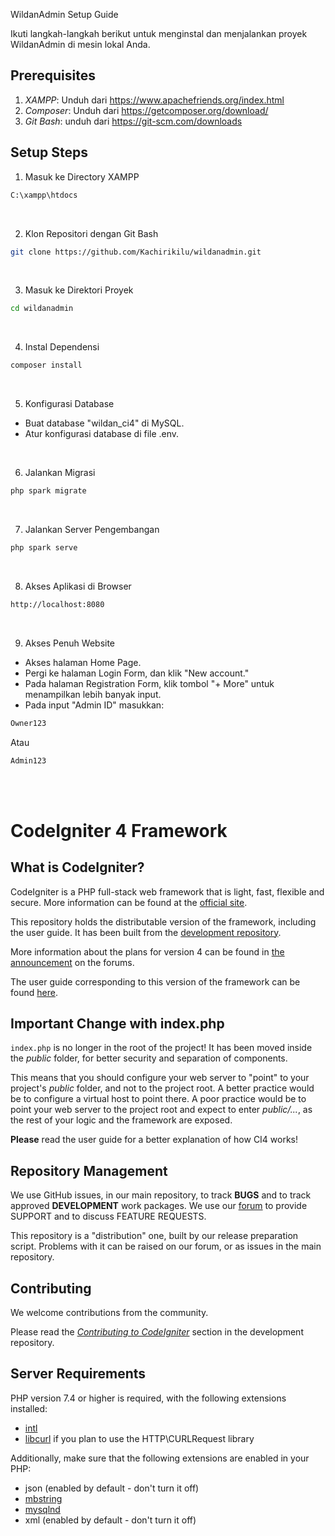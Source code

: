 WildanAdmin Setup Guide

Ikuti langkah-langkah berikut untuk menginstal dan menjalankan proyek WildanAdmin di mesin lokal Anda.

Prerequisites
-------------
1. *XAMPP*: Unduh dari https://www.apachefriends.org/index.html
2. *Composer*: Unduh dari https://getcomposer.org/download/
3. *Git Bash*: unduh dari
https://git-scm.com/downloads

Setup Steps
------------

1. Masuk ke Directory XAMPP
```bash
C:\xampp\htdocs
```
<br>

2. Klon Repositori dengan Git Bash
```bash
git clone https://github.com/Kachirikilu/wildanadmin.git
```
<br>

3. Masuk ke Direktori Proyek
```bash
cd wildanadmin
```
<br>

4. Instal Dependensi
```bash
composer install
```
<br>

5. Konfigurasi Database
- Buat database "wildan_ci4" di MySQL.
- Atur konfigurasi database di file .env.

<br>

6. Jalankan Migrasi
```bash
php spark migrate
```
<br>

7. Jalankan Server Pengembangan
```bash
php spark serve
```
<br>

8. Akses Aplikasi di Browser
```bash
http://localhost:8080
```

<br>

9. Akses Penuh Website
- Akses halaman Home Page.
- Pergi ke halaman Login Form, dan klik "New account."
- Pada halaman Registration Form, klik tombol "+ More" untuk menampilkan lebih banyak input.
- Pada input "Admin ID" masukkan:
```bash
Owner123
```
Atau
```bash
Admin123
```

<br><br>

# CodeIgniter 4 Framework

## What is CodeIgniter?

CodeIgniter is a PHP full-stack web framework that is light, fast, flexible and secure.
More information can be found at the [official site](http://codeigniter.com).

This repository holds the distributable version of the framework,
including the user guide. It has been built from the
[development repository](https://github.com/codeigniter4/CodeIgniter4).

More information about the plans for version 4 can be found in [the announcement](http://forum.codeigniter.com/thread-62615.html) on the forums.

The user guide corresponding to this version of the framework can be found
[here](https://codeigniter4.github.io/userguide/).


## Important Change with index.php

`index.php` is no longer in the root of the project! It has been moved inside the *public* folder,
for better security and separation of components.

This means that you should configure your web server to "point" to your project's *public* folder, and
not to the project root. A better practice would be to configure a virtual host to point there. A poor practice would be to point your web server to the project root and expect to enter *public/...*, as the rest of your logic and the
framework are exposed.

**Please** read the user guide for a better explanation of how CI4 works!

## Repository Management

We use GitHub issues, in our main repository, to track **BUGS** and to track approved **DEVELOPMENT** work packages.
We use our [forum](http://forum.codeigniter.com) to provide SUPPORT and to discuss
FEATURE REQUESTS.

This repository is a "distribution" one, built by our release preparation script.
Problems with it can be raised on our forum, or as issues in the main repository.

## Contributing

We welcome contributions from the community.

Please read the [*Contributing to CodeIgniter*](https://github.com/codeigniter4/CodeIgniter4/blob/develop/CONTRIBUTING.md) section in the development repository.

## Server Requirements

PHP version 7.4 or higher is required, with the following extensions installed:

- [intl](http://php.net/manual/en/intl.requirements.php)
- [libcurl](http://php.net/manual/en/curl.requirements.php) if you plan to use the HTTP\CURLRequest library

Additionally, make sure that the following extensions are enabled in your PHP:

- json (enabled by default - don't turn it off)
- [mbstring](http://php.net/manual/en/mbstring.installation.php)
- [mysqlnd](http://php.net/manual/en/mysqlnd.install.php)
- xml (enabled by default - don't turn it off)
